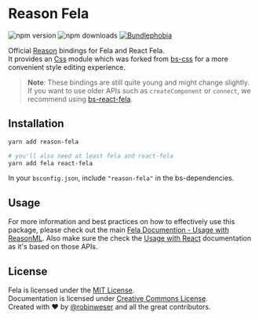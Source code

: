 # Reason Fela

<img alt="npm version" src="https://badge.fury.io/js/reason-fela.svg"> <img alt="npm downloads" src="https://img.shields.io/npm/dm/reason-fela.svg"> <a href="https://bundlephobia.com/result?p=reason-fela@latest"><img alt="Bundlephobia" src="https://img.shields.io/bundlephobia/minzip/reason-fela.svg"></a>

Official [Reason](http://reasonml.github.io) bindings for Fela and React Fela.<br />
It provides an [Css](https://github.com/astrada/bs-css-core) module which was forked from [bs-css](https://github.com/SentiaAnalytics/bs-css) for a more convenient style editing experience.

> **Note**: These bindings are still quite young and might change slightly. If you want to use older APIs such as `createComponent` or `connect`, we recommend using [bs-react-fela](https://github.com/astrada/bs-react-fela).

## Installation
```sh
yarn add reason-fela

# you'll also need at least fela and react-fela
yarn add fela react-fela
```
In your `bsconfig.json`, include `"reason-fela"` in the bs-dependencies.

## Usage
For more information and best practices on how to effectively use this package, please check out the main [Fela Documention - Usage with ReasonML](http://fela.js.org/docs/guides/UsageWithReasonML.html). Also make sure the check the [Usage with React](http://fela.js.org/docs/guides/UsageWithReact.html) documentation as it's based on those APIs.

## License
Fela is licensed under the [MIT License](http://opensource.org/licenses/MIT).<br>
Documentation is licensed under [Creative Commons License](http://creativecommons.org/licenses/by/4.0/).<br>
Created with ♥ by [@robinweser](http://weser.io) and all the great contributors.
